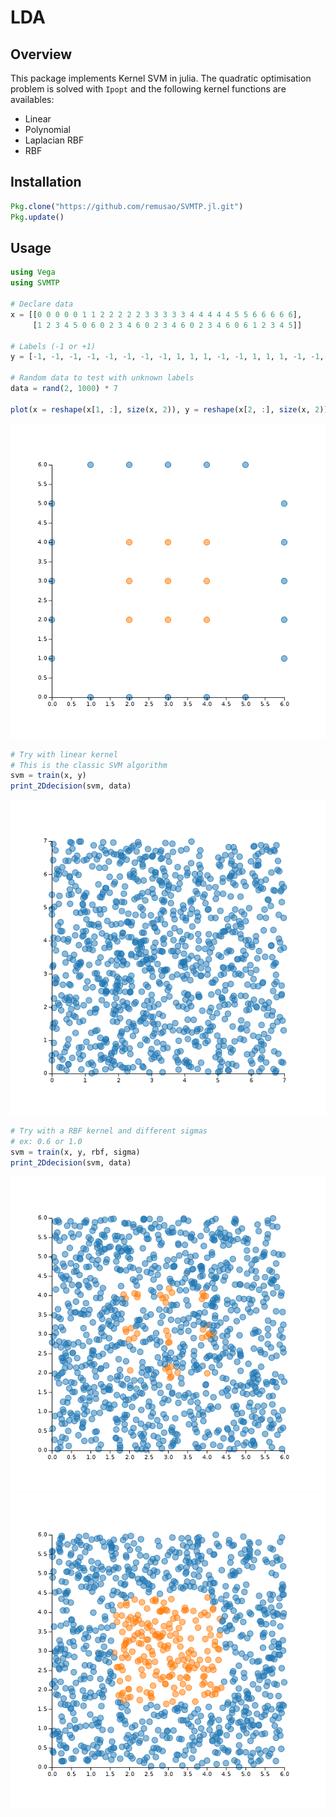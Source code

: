 # LDA

## Overview

This package implements Kernel SVM in julia. The quadratic optimisation problem is solved with `Ipopt` and
the following kernel functions are availables:
* Linear
* Polynomial
* Laplacian RBF
* RBF

## Installation

```julia
Pkg.clone("https://github.com/remusao/SVMTP.jl.git")
Pkg.update()
```

## Usage

```julia
using Vega
using SVMTP

# Declare data
x = [[0 0 0 0 0 1 1 2 2 2 2 2 3 3 3 3 3 4 4 4 4 4 5 5 6 6 6 6 6],
     [1 2 3 4 5 0 6 0 2 3 4 6 0 2 3 4 6 0 2 3 4 6 0 6 1 2 3 4 5]]

# Labels (-1 or +1)
y = [-1, -1, -1, -1, -1, -1, -1, -1, 1, 1, 1, -1, -1, 1, 1, 1, -1, -1, 1, 1, 1, -1, -1, -1, -1, -1, -1, -1, -1]

# Random data to test with unknown labels
data = rand(2, 1000) * 7

plot(x = reshape(x[1, :], size(x, 2)), y = reshape(x[2, :], size(x, 2)), group = y, kind = :scatter)
```

![original](example/original.png)

```julia
# Try with linear kernel
# This is the classic SVM algorithm
svm = train(x, y)
print_2Ddecision(svm, data)
```

![linear](example/linear.png)

```julia
# Try with a RBF kernel and different sigmas
# ex: 0.6 or 1.0
svm = train(x, y, rbf, sigma)
print_2Ddecision(svm, data)
```

![rbf](example/rbf0_6.png)
![rbf](example/rbf1.png)

